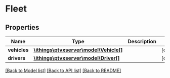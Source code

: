 # Fleet

## Properties
Name | Type | Description | Notes
------------ | ------------- | ------------- | -------------
**vehicles** | [**\ithings\ptvxserver\model\Vehicle[]**](Vehicle.md) |  | [optional] 
**drivers** | [**\ithings\ptvxserver\model\Driver[]**](Driver.md) |  | [optional] 

[[Back to Model list]](../../README.md#documentation-for-models) [[Back to API list]](../../README.md#documentation-for-api-endpoints) [[Back to README]](../../README.md)

